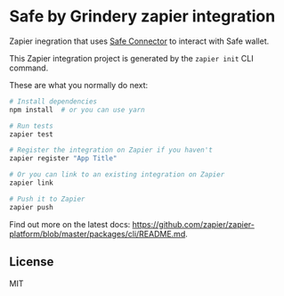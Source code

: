 # Safe by Grindery zapier integration

Zapier inegration that uses [Safe Connector](https://github.com/grindery-io/grindery-nexus-schema-v2/blob/master/cds/web3/safe.json) to interact with Safe wallet.

This Zapier integration project is generated by the `zapier init` CLI command.

These are what you normally do next:

```bash
# Install dependencies
npm install  # or you can use yarn

# Run tests
zapier test

# Register the integration on Zapier if you haven't
zapier register "App Title"

# Or you can link to an existing integration on Zapier
zapier link

# Push it to Zapier
zapier push
```

Find out more on the latest docs: https://github.com/zapier/zapier-platform/blob/master/packages/cli/README.md.

## License

MIT
